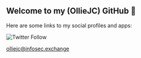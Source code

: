 ## Welcome to my (OllieJC) GitHub :wave:

Here are some links to my social profiles and apps:

![Twitter Follow](https://img.shields.io/twitter/follow/OllieJC?style=social)

<a rel="me" href="https://infosec.exchange/@olliejc">olliejc@infosec.exchange</a>
